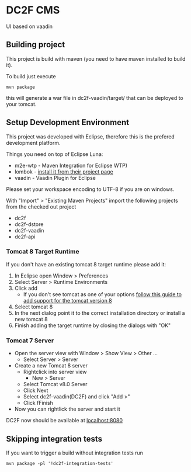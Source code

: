 # DC2F CMS

UI based on vaadin

## Building project

This project is build with maven (you need to have maven installed to build it).

To build just execute
```
mvn package
```
this will generate a war file in dc2f-vaadin/target/ that can be deployed to your tomcat.

## Setup Development Environment

This project was developed with Eclipse, therefore this is the prefered development platform.

Things you need on top of Eclipse Luna:
* m2e-wtp - Maven Integration for Eclipse WTP)
* lombok - [install it from their project page](http://projectlombok.org/download.html)
* vaadin - Vaadin Plugin for Eclipse

Please set your workspace encoding to UTF-8 if you are on windows.

With "Import" > "Existing Maven Projects" import the following projects from the checked out project
* dc2f
* dc2f-dstore
* dc2f-vaadin
* dc2f-api

### Tomcat 8 Target Runtime
If you don't have an existing tomcat 8 target runtime please add it:
1. In Eclipse open Window > Preferences
2. Select Server > Runtime Environments
3. Click add
    * If you don't see tomcat as one of your options [follow this guide to add support for the tomcat version 8](http://www.joe0.com/2014/03/24/how-to-fix-apache-tomcat-v7-0-not-showing-in-eclipse-server-runtime-environments-kepler-instructions/)
4. Select tomcat 8
5. In the next dialog point it to the correct installation directory or install a new tomcat 8
6. Finish adding the target runtime by closing the dialogs with "OK"


### Tomcat 7 Server
* Open the server view with Window > Show View > Other ...
    * Select Server > Server
* Create a new Tomcat 8 server
    * Rightclick into server view
        * New > Server
    * Select Tomcat v8.0 Server
    * Click Next
    * Select dc2f-vaadin(DC2F) and click "Add >"
    * Click fFinish
* Now you can rightlick the server and start it

DC2F now should be available at [localhost:8080](http://localhost:8080/dc2f-vaadin/)

## Skipping integration tests

If you want to trigger a build without integration tests run
```
mvn package -pl '!dc2f-integration-tests'
```
